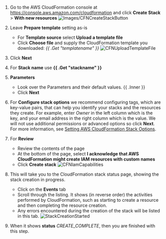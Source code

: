 <!--
     Inner: (between the tags) is used for the Parameters section
     templatename: filename for the CloudFormation template to use
          (you need to have instructed them to download/create this file PRIOR to these instructions)
     stackname: the stack name to use for the CloudFormation stack
-->

1. Go to the AWS CloudFormation console at <https://console.aws.amazon.com/cloudformation> and click **Create Stack** > **With new resources**
     ![Images/CFNCreateStackButton](/Common/images/CreateNewCloudFormationStack/CFNCreateStackButton.png)

1. Leave **Prepare template** setting as-is
      * For **Template source** select **Upload a template file**
      * Click **Choose file** and supply the CloudFormation template you downloaded: _{{ .Get "templatename" }}_
       ![CFNUploadTemplateFile](/Common/images/CreateNewCloudFormationStack/CFNUploadTemplateFile.png)

1. Click **Next**

1. For **Stack name** use **{{ .Get "stackname" }}**

1. **Parameters**
    * Look over the Parameters and their default values.
    {{ .Inner }}
    * Click **Next**

1. For **Configure stack options** we recommend configuring tags, which are key-value pairs, that can help you identify your stacks and the resources they create. For example, enter *Owner* in the left column which is the key, and your email address in the right column which is the value. We will not use additional permissions or advanced options so click **Next**. For more information, see [Setting AWS CloudFormation Stack Options](https://docs.aws.amazon.com/AWSCloudFormation/latest/UserGuide//cfn-console-add-tags.html).

1. For **Review**
    * Review the contents of the page
    * At the bottom of the page, select **I acknowledge that AWS CloudFormation might create IAM resources with custom names**
    * Click **Create stack**
     ![CFNIamCapabilities](/Common/images/CreateNewCloudFormationStack/CFNIamCapabilities.png)

1. This will take you to the CloudFormation stack status page, showing the stack creation in progress.  
    * Click on the **Events** tab
    * Scroll through the listing. It shows (in reverse order) the activities performed by CloudFormation, such as starting to create a resource and then completing the resource creation.
    * Any errors encountered during the creation of the stack will be listed in this tab.
      ![StackCreationStarted](/Common/images/CreateNewCloudFormationStack/CFNStackInProgress.png)  

1. When it shows **status** _CREATE_COMPLETE_, then you are finished with this step.
